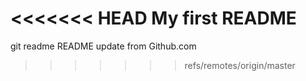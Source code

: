 <<<<<<< HEAD
My first README
=======
git readme
README update from Github.com
>>>>>>> refs/remotes/origin/master
